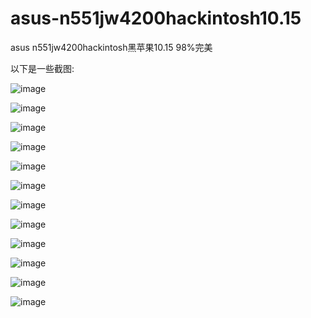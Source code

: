 # asus-n551jw4200hackintosh10.15

asus n551jw4200hackintosh黑苹果10.15 98%完美

以下是一些截图:

![image](https://xc.deanlovesam.cn/screen/1.png)
 
![image](https://xc.deanlovesam.cn/screen/2.png)
  
![image](https://xc.deanlovesam.cn/screen/3.png)
   
![image](https://xc.deanlovesam.cn/screen/4.png)
 
![image](https://xc.deanlovesam.cn/screen/5.png)
  
![image](https://xc.deanlovesam.cn/screen/6.png)
   
![image](https://xc.deanlovesam.cn/screen/7.png)
    
![image](https://xc.deanlovesam.cn/screen/8.png)
     
![image](https://xc.deanlovesam.cn/screen/9.png)
      
![image](https://xc.deanlovesam.cn/screen/10.png)
       
![image](https://xc.deanlovesam.cn/screen/11.png) 
        
![image](https://xc.deanlovesam.cn/screen/12.png)
         
